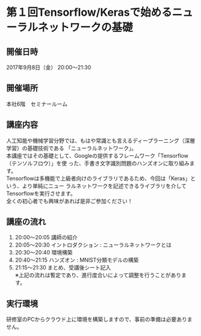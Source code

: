 # 第１回Tensorflow/Kerasで始めるニューラルネットワークの基礎

## 開催日時  
2017年9月8日（金） 20:00〜21:30  
## 開催場所  
本社6階　セミナールーム  

## 講座内容
人工知能や機械学習分野では、もはや常識とも言えるディープラーニング（深層学習）の基礎技術である
「ニューラルネットワーク」。  
本講座ではその基礎として、Googleの提供するフレームワーク「Tensorflow（テンソルフロウ）」を使
った、手書き文字識別問題のハンズオンに取り組みます。  
Tensorflowは多機能で上級者向けのライブラリであるため、今回は「Keras」という、より単純にニュー
ラルネットワークを記述できるライブラリを介してTensorflowを実行させます。  
全くの初心者でも興味があれば是非ご参加ください！

## 講座の流れ
1. 20:00〜20:05 講師の紹介
2. 20:05〜20:30 イントロダクション : ニューラルネットワークとは
3. 20:30〜20:40 環境構築
4. 20:40〜21:15 ハンズオン : MNIST分類モデルの構築
5. 21:15〜21:30 まとめ、受講後シート記入  
※上記の流れは暫定であり、進行度合いによって調整を行うことがあります。

## 実行環境
研修室のPCからクラウド上に環境を構築しますので、事前の準備は必要ありません。
